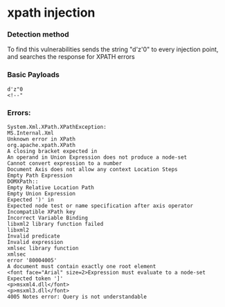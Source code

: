 # xpath injection

### Detection method
To find this vulnerabilities sends the string "d'z'0" to every injection point, and searches the response for XPATH errors

### Basic Payloads
```
d'z"0
<!--"
```
 

### Errors:
```
System.Xml.XPath.XPathException:
MS.Internal.Xml
Unknown error in XPath
org.apache.xpath.XPath
A closing bracket expected in
An operand in Union Expression does not produce a node-set
Cannot convert expression to a number
Document Axis does not allow any context Location Steps
Empty Path Expression
DOMXPath::
Empty Relative Location Path
Empty Union Expression
Expected ')' in
Expected node test or name specification after axis operator
Incompatible XPath key
Incorrect Variable Binding
libxml2 library function failed
libxml2
Invalid predicate
Invalid expression
xmlsec library function
xmlsec
error '80004005'
A document must contain exactly one root element
<font face="Arial" size=2>Expression must evaluate to a node-set
Expected token ']'
<p>msxml4.dll</font>
<p>msxml3.dll</font>
4005 Notes error: Query is not understandable
```
